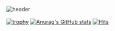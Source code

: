 ![header](https://capsule-render.vercel.app/api?type=wave&color=auto&height=300&section=header&text=Welcome%20to%20ppunikim&fontSize=70)
<br>
<br>
[![trophy](https://github-profile-trophy.vercel.app/?username=ppunikim&theme=onedark)](https://github.com/ryo-ma/github-profile-trophy)
[![Anurag's GitHub stats](https://github-readme-stats.vercel.app/api?username=ppunikim)](https://github.com/anuraghazra/github-readme-stats)
[![Hits](https://hits.seeyoufarm.com/api/count/incr/badge.svg?url=https://github.com/ppunikim)](https://hits.seeyoufarm.com)      
